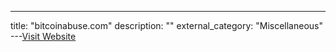 ---
title: "bitcoinabuse.com"
description: ""
external_category: "Miscellaneous"
---[Visit Website](https://www.bitcoinabuse.com)

